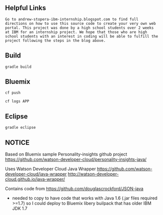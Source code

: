 ## Helpful Links


```
Go to andrew-stopera-ibm-internship.blogspot.com to find full directions on how to use this source code to create your very own web portal. This project was done by a high school students over 2 weeks at IBM for an internship project. We hope that those who are high school students with an interest in coding will be able to fulfill the project following the steps in the blog above. 
```


## Build


```
gradle build
```


## Bluemix

```
cf push
```

```
cf logs APP
```


## Eclipse

```
gradle eclipse
```

## NOTICE

Based on Bluemix sample Personality-insights github project
https://github.com/watson-developer-cloud/personality-insights-java/

Uses Watson Developer Cloud Java Wrapper
https://github.com/watson-developer-cloud/java-wrapper
http://watson-developer-cloud.github.io/java-wrapper/

Contains code from https://github.com/douglascrockford/JSON-java
- needed to copy to have code that works with Java 1.6 (.jar files required >=1.7)
so I could deploy to Bluemix libery builpack that has older IBM JDK 1.7
